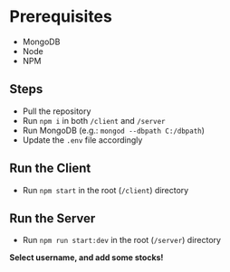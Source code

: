 # Prerequisites

- MongoDB
- Node
- NPM

## Steps

- Pull the repository
- Run `npm i` in both `/client` and `/server`
- Run MongoDB (e.g.: `mongod --dbpath C:/dbpath`)
- Update the `.env` file accordingly

## Run the Client

- Run `npm start` in the root (`/client`) directory

## Run the Server

- Run `npm run start:dev` in the root (`/server`) directory

**Select username, and add some stocks!**